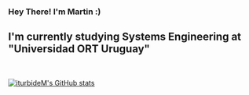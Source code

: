 ### Hey There! I'm Martin :)

## I'm currently studying Systems Engineering at "Universidad ORT Uruguay"

<br />

[![iturbideM's GitHub stats](https://github-readme-stats.vercel.app/api?username=iturbideM&show_icons=true&theme=radical)](https://github.com/iturbideM/github-readme-stats)

